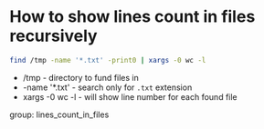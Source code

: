 # How to show lines count in files recursively

```bash
find /tmp -name '*.txt' -print0 | xargs -0 wc -l
```

- /tmp - directory to fund files in
- -name '*.txt' - search only for ```.txt``` extension
- xargs -0 wc -l - will show line number for each found file

group: lines_count_in_files
